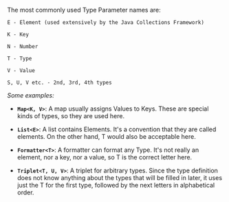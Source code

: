 The most commonly used Type Parameter names are:

```
E - Element (used extensively by the Java Collections Framework)

K - Key

N - Number

T - Type

V - Value

S, U, V etc. - 2nd, 3rd, 4th types
```

_Some examples:_

* **`Map<K, V>`**: A map usually assigns Values to Keys. These are special kinds of types, so they are used here.

* **`List<E>`**: A list contains Elements. It's a convention that they are called elements. On the other hand, T would also be acceptable here.

* **`Formatter<T>`**: A formatter can format any Type. It's not really an element, nor a key, nor a value, so T is the correct letter here.

* **`Triplet<T, U, V>`**: A triplet for arbitrary types. Since the type definition does not know anything about the types that will be filled in later, it uses just the T for the first type, followed by the next letters in alphabetical order.